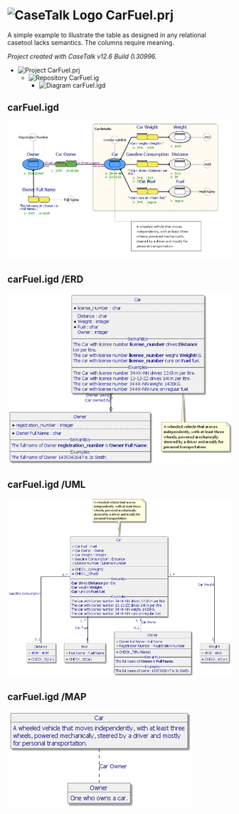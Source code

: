 ﻿# ![CaseTalk Logo](https://www.casetalk.com/images/icons/casetalk.png) CarFuel.prj
A simple example to illustrate the table as designed in any relational casetool lacks semantics. The columns require meaning.

*Project created with CaseTalk v12.6 Build 0.30996.*

* ![Project](https://www.casetalk.com/images/icons/prj.png) CarFuel.prj
  * ![Repository](https://www.casetalk.com/images/icons/ig.png) CarFuel.ig
    * ![Diagram](https://www.casetalk.com/images/icons/igd.png) carFuel.igd
## carFuel.igd
![Diagram carFuel.igd](carFuel.png)
## carFuel.igd /ERD
![Diagram carFuel.igd /ERD](carFuel.erd.png)
## carFuel.igd /UML
![Diagram carFuel.igd /UML](carFuel.uml.png)
## carFuel.igd /MAP
![Diagram carFuel.igd /MAP](carFuel.map.png)
